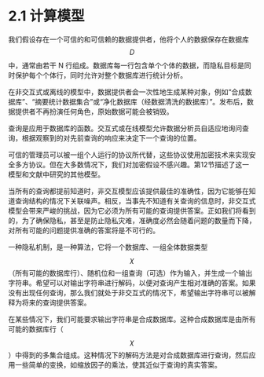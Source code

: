 # 2.1 计算模型

我们假设存在一个可信的和可信赖的数据提供者，他将个人的数据保存在数据库 $$D$$ 中，通常由若干 N 行组成。数据库每一行包含单个个体的数据，而隐私目标是同时保护每个个体行，同时允许对整个数据库进行统计分析。  

在非交互式或离线的模型中，数据提供者会一次性地生成某种对象，例如“合成数据库”、“摘要统计数据集合”或“净化数据库（经数据清洗的数据库）”。发布后，数据提供者不再扮演任何角色，原始数据可能会被销毁。    

查询是应用于数据库的函数。交互式或在线模型允许数据分析员自适应地询问查询，根据观察到的对先前查询的响应来决定下一个查询的位置。  

可信的管理员可以被一组个人运行的协议所代替，这些协议使用加密技术来实现安全多方协议。但在大多数情况下，我们对加密假设不感兴趣。第12节描述了这一模型和文献中研究的其他模型。

当所有的查询都提前知道时，非交互模型应该提供最佳的准确性，因为它能够在知道查询结构的情况下关联噪声。相反，当事先不知道有关查询的信息时，非交互式模型会带来严峻的挑战，因为它必须为所有可能的查询提供答案。正如我们将看到的，为了确保隐私，甚至是防止隐私灾难，准确度必然会随着问题的数量而下降，对所有可能的问题提供准确的答案将是不可行的。  

一种隐私机制，是一种算法，它将一个数据库、一组全体数据类型 $$\chi$$ （所有可能的数据库行）、随机位和一组查询（可选）作为输入，并生成一个输出字符串。希望可以对输出字符串进行解码，以便对查询产生相对准确的答案。如果没有出现任何查询，那么我们就处于非交互式的情况下，希望输出字符串可以被解释为将来的查询提供答案。

在某些情况下，我们可能要求输出字符串是合成数据库。这种合成数据库是由所有可能的数据库行（$$\chi$$）中得到的多集合组成。这种情况下的解码方法是对合成数据库进行查询，然后应用一些简单的变换，如缩放因子的乘法，使其近似于查询的真实答案。  